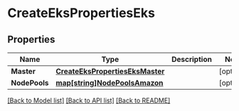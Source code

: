 # CreateEksPropertiesEks

## Properties
Name | Type | Description | Notes
------------ | ------------- | ------------- | -------------
**Master** | [**CreateEksPropertiesEksMaster**](CreateEKSProperties_eks_master.md) |  | [optional] 
**NodePools** | [**map[string]NodePoolsAmazon**](NodePoolsAmazon.md) |  | [optional] 

[[Back to Model list]](../README.md#documentation-for-models) [[Back to API list]](../README.md#documentation-for-api-endpoints) [[Back to README]](../README.md)


